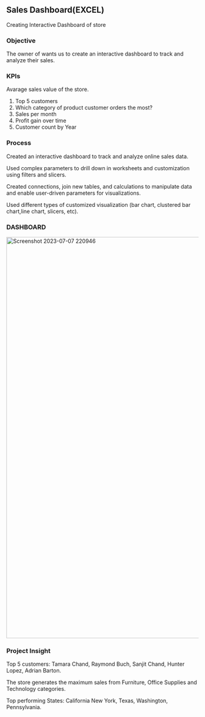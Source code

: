 ## Sales Dashboard(EXCEL) ##

Creating Interactive Dashboard of store 

### Objective ###
The owner of wants us to create an interactive dashboard to track and analyze their sales.

### KPIs ###

Avarage sales value of the store.
1. Top 5 customers
2. Which category of product customer orders the most?
3. Sales per month
4. Profit gain over time
5. Customer count by Year

### Process ###
Created an interactive dashboard to track and analyze online sales data.

Used complex parameters to drill down in worksheets and customization using filters and slicers.

Created connections, join new tables, and calculations to manipulate data and enable user-driven parameters for visualizations.

Used different types of customized visualization (bar chart, clustered bar chart,line chart, slicers, etc).

### DASHBOARD ###
<img width="1052" alt="Screenshot 2023-07-07 220946" src="https://github.com/SwetaMallick01/salesdashboard/assets/132562651/a7f2863b-6072-4c99-ae2a-195191e7d25c">

### Project Insight ###
Top 5 customers: Tamara Chand, Raymond Buch, Sanjit Chand, Hunter Lopez, Adrian Barton.

The store generates the maximum sales from Furniture, Office Supplies and Technology categories.

Top performing States: California New York, Texas, Washington, Pennsylvania.

